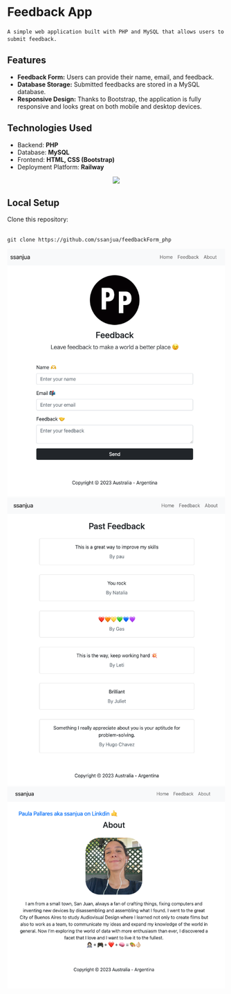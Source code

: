 # Feedback App

`A simple web application built with PHP and MySQL that allows users to submit feedback.
`

## Features
- **Feedback Form:** Users can provide their name, email, and feedback.
- **Database Storage:** Submitted feedbacks are stored in a MySQL database.
- **Responsive Design:** Thanks to Bootstrap, the application is fully responsive and looks great on both mobile and desktop devices.


## Technologies Used
- Backend: **PHP**
- Database: **MySQL**
- Frontend: **HTML, CSS (Bootstrap)**
- Deployment Platform: **Railway**

<p align="center">
  <a href="https://skillicons.dev">
    <img src="https://skillicons.dev/icons?i=php,mysql,html,bootstrap" />
  </a>
</p>

## Local Setup
Clone this repository:

<pre><code>
git clone https://github.com/ssanjua/feedbackForm_php
</code></pre>

<img src='img/index.png'>
<img src='img/feedback.png'>
<img src='img/about.png'>
